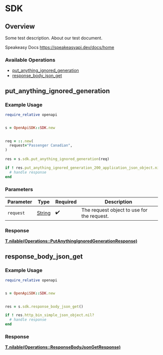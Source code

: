 # SDK


## Overview

Some test description.
About our test document.

Speakeasy Docs
<https://speakeasyapi.dev/docs/home>
### Available Operations

* [put_anything_ignored_generation](#put_anything_ignored_generation)
* [response_body_json_get](#response_body_json_get)

## put_anything_ignored_generation

### Example Usage

```ruby
require_relative openapi


s = OpenApiSDK::SDK.new

   
req = ::.new(
  request="Passenger Canadian",
)
    
res = s.sdk.put_anything_ignored_generation(req)

if ! res.put_anything_ignored_generation_200_application_json_object.nil?
  # handle response
end

```

### Parameters

| Parameter                                  | Type                                       | Required                                   | Description                                |
| ------------------------------------------ | ------------------------------------------ | ------------------------------------------ | ------------------------------------------ |
| `request`                                  | [String](../../models//.md)                | :heavy_check_mark:                         | The request object to use for the request. |


### Response

**[T.nilable(Operations::PutAnythingIgnoredGenerationResponse)](../../models/operations/putanythingignoredgenerationresponse.md)**


## response_body_json_get

### Example Usage

```ruby
require_relative openapi


s = OpenApiSDK::SDK.new

    
res = s.sdk.response_body_json_get()

if ! res.http_bin_simple_json_object.nil?
  # handle response
end

```


### Response

**[T.nilable(Operations::ResponseBodyJsonGetResponse)](../../models/operations/responsebodyjsongetresponse.md)**

